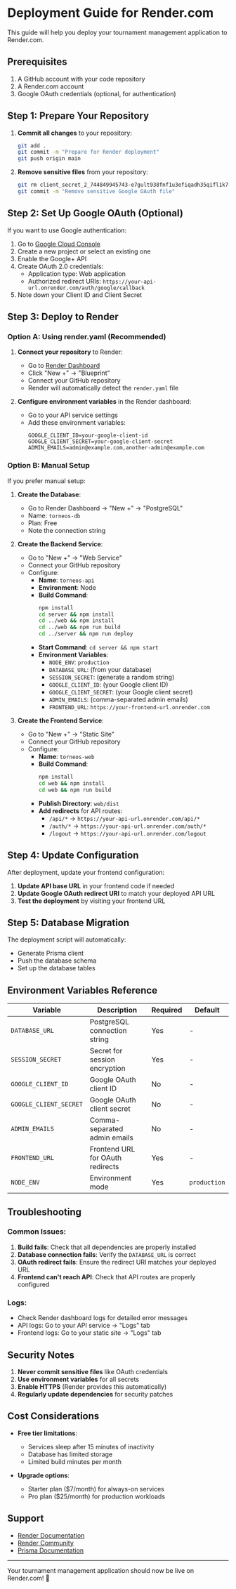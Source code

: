 # Deployment Guide for Render.com

This guide will help you deploy your tournament management application to Render.com.

## Prerequisites

1. A GitHub account with your code repository
2. A Render.com account
3. Google OAuth credentials (optional, for authentication)

## Step 1: Prepare Your Repository

1. **Commit all changes** to your repository:
   ```bash
   git add .
   git commit -m "Prepare for Render deployment"
   git push origin main
   ```

2. **Remove sensitive files** from your repository:
   ```bash
   git rm client_secret_2_744849945743-e7gult938fnf1u3efiqadh35qifl1k7b.apps.googleusercontent.com.json
   git commit -m "Remove sensitive Google OAuth file"
   ```

## Step 2: Set Up Google OAuth (Optional)

If you want to use Google authentication:

1. Go to [Google Cloud Console](https://console.cloud.google.com/)
2. Create a new project or select an existing one
3. Enable the Google+ API
4. Create OAuth 2.0 credentials:
   - Application type: Web application
   - Authorized redirect URIs: `https://your-api-url.onrender.com/auth/google/callback`
5. Note down your Client ID and Client Secret

## Step 3: Deploy to Render

### Option A: Using render.yaml (Recommended)

1. **Connect your repository** to Render:
   - Go to [Render Dashboard](https://dashboard.render.com/)
   - Click "New +" → "Blueprint"
   - Connect your GitHub repository
   - Render will automatically detect the `render.yaml` file

2. **Configure environment variables** in the Render dashboard:
   - Go to your API service settings
   - Add these environment variables:
     ```
     GOOGLE_CLIENT_ID=your-google-client-id
     GOOGLE_CLIENT_SECRET=your-google-client-secret
     ADMIN_EMAILS=admin@example.com,another-admin@example.com
     ```

### Option B: Manual Setup

If you prefer manual setup:

1. **Create the Database**:
   - Go to Render Dashboard → "New +" → "PostgreSQL"
   - Name: `torneos-db`
   - Plan: Free
   - Note the connection string

2. **Create the Backend Service**:
   - Go to "New +" → "Web Service"
   - Connect your GitHub repository
   - Configure:
     - **Name**: `torneos-api`
     - **Environment**: Node
     - **Build Command**: 
       ```bash
       npm install
       cd server && npm install
       cd ../web && npm install
       cd ../web && npm run build
       cd ../server && npm run deploy
       ```
     - **Start Command**: `cd server && npm start`
     - **Environment Variables**:
       - `NODE_ENV`: `production`
       - `DATABASE_URL`: (from your database)
       - `SESSION_SECRET`: (generate a random string)
       - `GOOGLE_CLIENT_ID`: (your Google client ID)
       - `GOOGLE_CLIENT_SECRET`: (your Google client secret)
       - `ADMIN_EMAILS`: (comma-separated admin emails)
       - `FRONTEND_URL`: `https://your-frontend-url.onrender.com`

3. **Create the Frontend Service**:
   - Go to "New +" → "Static Site"
   - Connect your GitHub repository
   - Configure:
     - **Name**: `torneos-web`
     - **Build Command**: 
       ```bash
       npm install
       cd web && npm install
       cd web && npm run build
       ```
     - **Publish Directory**: `web/dist`
     - **Add redirects** for API routes:
       - `/api/*` → `https://your-api-url.onrender.com/api/*`
       - `/auth/*` → `https://your-api-url.onrender.com/auth/*`
       - `/logout` → `https://your-api-url.onrender.com/logout`

## Step 4: Update Configuration

After deployment, update your frontend configuration:

1. **Update API base URL** in your frontend code if needed
2. **Update Google OAuth redirect URI** to match your deployed API URL
3. **Test the deployment** by visiting your frontend URL

## Step 5: Database Migration

The deployment script will automatically:
- Generate Prisma client
- Push the database schema
- Set up the database tables

## Environment Variables Reference

| Variable | Description | Required | Default |
|----------|-------------|----------|---------|
| `DATABASE_URL` | PostgreSQL connection string | Yes | - |
| `SESSION_SECRET` | Secret for session encryption | Yes | - |
| `GOOGLE_CLIENT_ID` | Google OAuth client ID | No | - |
| `GOOGLE_CLIENT_SECRET` | Google OAuth client secret | No | - |
| `ADMIN_EMAILS` | Comma-separated admin emails | No | - |
| `FRONTEND_URL` | Frontend URL for OAuth redirects | Yes | - |
| `NODE_ENV` | Environment mode | Yes | `production` |

## Troubleshooting

### Common Issues:

1. **Build fails**: Check that all dependencies are properly installed
2. **Database connection fails**: Verify the `DATABASE_URL` is correct
3. **OAuth redirect fails**: Ensure the redirect URI matches your deployed URL
4. **Frontend can't reach API**: Check that API routes are properly configured

### Logs:

- Check Render dashboard logs for detailed error messages
- API logs: Go to your API service → "Logs" tab
- Frontend logs: Go to your static site → "Logs" tab

## Security Notes

1. **Never commit sensitive files** like OAuth credentials
2. **Use environment variables** for all secrets
3. **Enable HTTPS** (Render provides this automatically)
4. **Regularly update dependencies** for security patches

## Cost Considerations

- **Free tier limitations**:
  - Services sleep after 15 minutes of inactivity
  - Database has limited storage
  - Limited build minutes per month

- **Upgrade options**:
  - Starter plan ($7/month) for always-on services
  - Pro plan ($25/month) for production workloads

## Support

- [Render Documentation](https://render.com/docs)
- [Render Community](https://community.render.com/)
- [Prisma Documentation](https://www.prisma.io/docs/)

---

Your tournament management application should now be live on Render.com! 🎉
